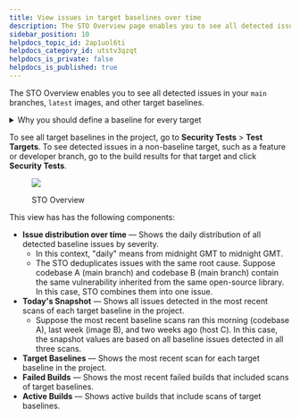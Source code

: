```yaml
---
title: View issues in target baselines over time
description: The STO Overview page enables you to see all detected issues in your target baselines.
sidebar_position: 10
helpdocs_topic_id: 2ap1uol6ti
helpdocs_category_id: utstv3qzqt
helpdocs_is_private: false
helpdocs_is_published: true
---
```


The STO Overview enables you to see all detected issues in your `main` branches, `latest` images, and other target baselines. 

<details><summary>Why you should define a baseline for every target</summary>

```mdx-code-block
import StoWhyDefineBaselines from '/docs/security-testing-orchestration/onboard-sto/shared/_why-define-baselines.md';
```

<StoWhyDefineBaselines />

</details>

To see all target baselines in the project, go to **Security Tests** > **Test Targets**. To see detected issues in a non-baseline target, such as a feature or developer branch, go to the build results for that target and click **Security Tests**.

<figure>

![](../static/sto-overview-06.png)

<figcaption>STO Overview</figcaption>
</figure>



This view has has the following components:

* **Issue distribution over time** — Shows the daily distribution of all detected baseline issues by severity.
	+ In this context, "daily" means from midnight GMT to midnight GMT.
	+ The STO deduplicates issues with the same root cause. Suppose codebase A (main branch) and codebase B (main branch) contain the same vulnerability inherited from the same open-source library. In this case, STO combines them into one issue.
* **Today's Snapshot** — Shows all issues detected in the most recent scans of each target baseline in the project.
	+ Suppose the most recent baseline scans ran this morning (codebase A), last week (image B), and two weeks ago (host C). In this case, the snapshot values are based on all baseline issues detected in all three scans.
* **Target Baselines** — Shows the most recent scan for each target baseline in the project.
* **Failed Builds** — Shows the most recent failed builds that included scans of target baselines.
* **Active Builds** — Shows active builds that include scans of target baselines.

